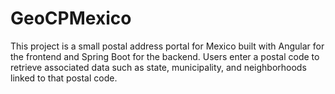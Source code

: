 # GeoCPMexico
This project is a small postal address portal for Mexico built with Angular for the frontend and Spring Boot for the backend. Users enter a postal code to retrieve associated data such as state, municipality, and neighborhoods linked to that postal code.
